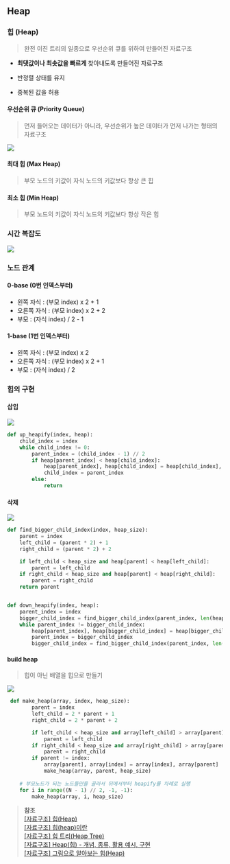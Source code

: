 ## Heap

### 힙 (Heap)
> 완전 이진 트리의 일종으로 우선순위 큐를 위하여 만들어진 자료구조

- **최댓값이나 최솟값을 빠르게** 찾아내도록 만들어진 자료구조

- 반정렬 상태를 유지

- 중복된 값을 허용

#### 우선순위 큐 (Priority Queue)
> 먼저 들어오는 데이터가 아니라, 우선순위가 높은 데이터가 먼저 나가는 형태의 자료구조

![](https://gmlwjd9405.github.io/images/data-structure-heap/types-of-heap.png)

#### 최대 힙 (Max Heap)
> 부모 노드의 키값이 자식 노드의 키값보다 항상 큰 힙

#### 최소 힙 (Min Heap)
>  부모 노드의 키값이 자식 노드의 키값보다 항상 작은 힙

### 시간 복잡도
![](https://velog.velcdn.com/images%2Fyanghl98%2Fpost%2Fc64db4c9-6151-4c26-9f06-bb2b9193168a%2Fimage.png)

### 노드 관계

#### 0-base (0번 인덱스부터)
- 왼쪽 자식 : (부모 index) x 2 + 1
- 오른쪽 자식 : (부모 index) x 2 + 2
- 부모 : (자식 index) / 2 - 1

#### 1-base (1번 인덱스부터)
- 왼쪽 자식 : (부모 index) x 2
- 오른쪽 자식 : (부모 index) x 2 + 1
- 부모 : (자식 index) / 2

### 힙의 구현

#### 삽입
![](https://velog.velcdn.com/images%2Femplam27%2Fpost%2F5afbb3d1-83b3-4fdb-98c9-5969296f43f0%2F%ED%9E%99%20-%20%EB%85%B8%EB%93%9C%20%EC%82%BD%EC%9E%85.png)

```python
def up_heapify(index, heap):
    child_index = index
    while child_index != 0:
        parent_index = (child_index - 1) // 2
        if heap[parent_index] < heap[child_index]:
            heap[parent_index], heap[child_index] = heap[child_index], heap[parent_index]
            child_index = parent_index
        else:
            return
```

#### 삭제
![](https://velog.velcdn.com/images%2Femplam27%2Fpost%2Fd9151cfd-aec6-4f48-87ce-30eef782feb1%2F%ED%9E%99%20-%20%ED%9E%99%20%EC%9E%AC%EA%B5%AC%EC%A1%B0.png)

```python
def find_bigger_child_index(index, heap_size):
    parent = index
    left_child = (parent * 2) + 1
    right_child = (parent * 2) + 2

    if left_child < heap_size and heap[parent] < heap[left_child]:
        parent = left_child
    if right_child < heap_size and heap[parent] < heap[right_child]:
        parent = right_child
    return parent


def down_heapify(index, heap):
    parent_index = index
    bigger_child_index = find_bigger_child_index(parent_index, len(heap))
    while parent_index != bigger_child_index:
        heap[parent_index], heap[bigger_child_index] = heap[bigger_child_index], heap[parent_index]
        parent_index = bigger_child_index
        bigger_child_index = find_bigger_child_index(parent_index, len(heap))
```


#### build heap
> 힙이 아닌 배열을 힙으로 만들기

![](https://velog.velcdn.com/images%2Femplam27%2Fpost%2Fb7a8132a-ec63-447d-9b98-a880b06938cf%2F%ED%9E%99%20-%20%EB%B0%B0%EC%97%B4%EC%9D%84%20%ED%9E%99%EC%9C%BC%EB%A1%9C.png)

```python
 def make_heap(array, index, heap_size):
        parent = index
        left_child = 2 * parent + 1
        right_child = 2 * parent + 2

        if left_child < heap_size and array[left_child] > array[parent]:
            parent = left_child
        if right_child < heap_size and array[right_child] > array[parent]:
            parent = right_child
        if parent != index:
            array[parent], array[index] = array[index], array[parent]
            make_heap(array, parent, heap_size)
	
    # 부모노드가 되는 노드들만을 골라서 뒤에서부터 heapify를 차례로 실행
    for i in range((N - 1) // 2, -1, -1):
        make_heap(array, i, heap_size)
```

> **참조**   
> [[자료구조] 힙(Heap)](https://github.com/gyoogle/tech-interview-for-developer/blob/master/Computer%20Science/Data%20Structure/Heap.md)   
> [[자료구조] 힙(heap)이란](https://gmlwjd9405.github.io/2018/05/10/data-structure-heap.html)   
> [[자료구조] 힙 트리(Heap Tree)](https://velog.io/@redgem92/%EC%9E%90%EB%A3%8C%EA%B5%AC%EC%A1%B0-%ED%9E%99-%ED%8A%B8%EB%A6%ACHeap-Tree)   
> [[자료구조] Heap(힙) - 개념, 종류, 활용 예시, 구현](https://velog.io/@yanghl98/%EC%9E%90%EB%A3%8C%EA%B5%AC%EC%A1%B0-Heap%ED%9E%99-%EA%B0%9C%EB%85%90-%EC%A2%85%EB%A5%98-%ED%99%9C%EC%9A%A9-%EC%98%88%EC%8B%9C-%EA%B5%AC%ED%98%84)   
> [[자료구조] 그림으로 알아보는 힙(Heap)](https://velog.io/@emplam27/%EC%9E%90%EB%A3%8C%EA%B5%AC%EC%A1%B0-%EA%B7%B8%EB%A6%BC%EC%9C%BC%EB%A1%9C-%EC%95%8C%EC%95%84%EB%B3%B4%EB%8A%94-%ED%9E%99Heap)   